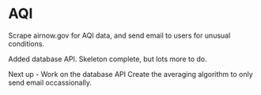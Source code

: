 # AQI
Scrape airnow.gov for AQI data, and send email to users for unusual conditions.

Added database API. Skeleton complete, but lots more to do.

Next up - 
Work on the database API
Create the averaging algorithm to only send email occassionally.
